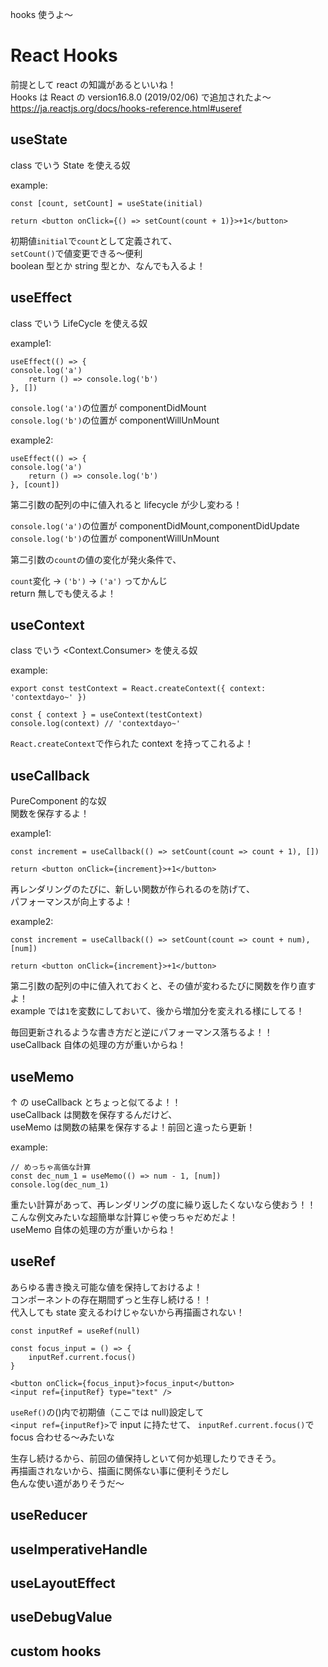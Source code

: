 hooks 使うよ～

# React Hooks

前提として react の知識があるといいね！  
Hooks は React の version16.8.0 (2019/02/06) で追加されたよ～  
https://ja.reactjs.org/docs/hooks-reference.html#useref

## useState

class でいう State を使える奴

example:

```
const [count, setCount] = useState(initial)

return <button onClick={() => setCount(count + 1)}>+1</button>
```

初期値`initial`で`count`として定義されて、  
`setCount()`で値変更できる～便利  
boolean 型とか string 型とか、なんでも入るよ！

## useEffect

class でいう LifeCycle を使える奴

example1:

```
useEffect(() => {
console.log('a')
    return () => console.log('b')
}, [])
```

`console.log('a')`の位置が componentDidMount  
`console.log('b')`の位置が componentWillUnMount

example2:

```
useEffect(() => {
console.log('a')
    return () => console.log('b')
}, [count])
```

第二引数の配列の中に値入れると lifecycle が少し変わる！

`console.log('a')`の位置が componentDidMount,componentDidUpdate  
`console.log('b')`の位置が componentWillUnMount

第二引数の`count`の値の変化が発火条件で、

`count`変化 -> `('b')` -> `('a')` ってかんじ  
return 無しでも使えるよ！

## useContext

class でいう <Context.Consumer> を使える奴

example:

```
export const testContext = React.createContext({ context: 'contextdayo~' })

const { context } = useContext(testContext)
console.log(context) // 'contextdayo~'
```

`React.createContext`で作られた context を持ってこれるよ！

## useCallback

PureComponent 的な奴  
関数を保存するよ！

example1:

```
const increment = useCallback(() => setCount(count => count + 1), [])

return <button onClick={increment}>+1</button>
```

再レンダリングのたびに、新しい関数が作られるのを防げて、  
パフォーマンスが向上するよ！

example2:

```
const increment = useCallback(() => setCount(count => count + num), [num])

return <button onClick={increment}>+1</button>
```

第二引数の配列の中に値入れておくと、その値が変わるたびに関数を作り直すよ！  
example では`1`を変数にしておいて、後から増加分を変えれる様にしてる！

毎回更新されるような書き方だと逆にパフォーマンス落ちるよ！！  
useCallback 自体の処理の方が重いからね！

## useMemo

↑ の useCallback とちょっと似てるよ！！  
useCallback は関数を保存するんだけど、  
useMemo は関数の結果を保存するよ！前回と違ったら更新！

example:

```
// めっちゃ高価な計算
const dec_num_1 = useMemo(() => num - 1, [num])
console.log(dec_num_1)
```

重たい計算があって、再レンダリングの度に繰り返したくないなら使おう！！  
こんな例文みたいな超簡単な計算じゃ使っちゃだめだよ！  
useMemo 自体の処理の方が重いからね！

## useRef

あらゆる書き換え可能な値を保持しておけるよ！  
コンポーネントの存在期間ずっと生存し続ける！！  
代入しても state 変えるわけじゃないから再描画されない！

```
const inputRef = useRef(null)

const focus_input = () => {
    inputRef.current.focus()
}

<button onClick={focus_input}>focus_input</button>
<input ref={inputRef} type="text" />
```

`useRef()`の()内で初期値（ここでは null)設定して  
`<input ref={inputRef}>`で input に持たせて、
`inputRef.current.focus()`で focus 合わせる～みたいな

生存し続けるから、前回の値保持しといて何か処理したりできそう。  
再描画されないから、描画に関係ない事に便利そうだし  
色んな使い道がありそうだ～

## useReducer

## useImperativeHandle

## useLayoutEffect

## useDebugValue

## custom hooks
